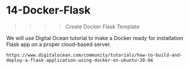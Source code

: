 # 14-Docker-Flask
>>>> Create Docker Flask Template

We will use Digital Ocean tutorial to make a Docker ready for installation Flask app on a proper cloud-based server.

    https://www.digitalocean.com/community/tutorials/how-to-build-and-deploy-a-flask-application-using-docker-on-ubuntu-20-04


